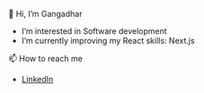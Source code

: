 👋 Hi, I’m Gangadhar
- I’m interested in Software development
- I’m currently improving my React skills: Next.js

📫 How to reach me

- <a href="www.linkedin.com/in/gangadhar-shetti-90bb88122">LinkedIn</a>

<!---
ShettiGangadhar/ShettiGangadhar is a ✨ special ✨ repository because its `README.md` (this file) appears on your GitHub profile.
You can click the Preview link to take a look at your changes.
--->
